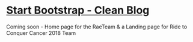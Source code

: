 # [Start Bootstrap - Clean Blog](https://startbootstrap.com/template-overviews/clean-blog/)

Coming soon - Home page for the RaeTeam & a Landing page for Ride to Conquer Cancer 2018 Team